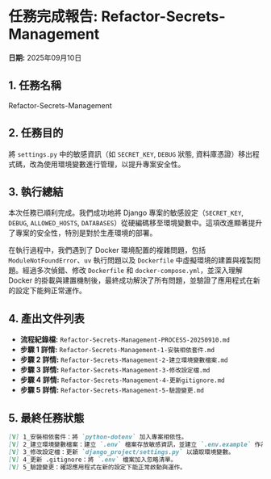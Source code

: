 # 任務完成報告: Refactor-Secrets-Management

**日期:** 2025年09月10日

## 1. 任務名稱

Refactor-Secrets-Management

## 2. 任務目的

將 `settings.py` 中的敏感資訊（如 `SECRET_KEY`, `DEBUG` 狀態, 資料庫憑證）移出程式碼，改為使用環境變數進行管理，以提升專案安全性。

## 3. 執行總結

本次任務已順利完成。我們成功地將 Django 專案的敏感設定（`SECRET_KEY`, `DEBUG`, `ALLOWED_HOSTS`, `DATABASES`）從硬編碼移至環境變數中。這項改進顯著提升了專案的安全性，特別是對於生產環境的部署。

在執行過程中，我們遇到了 Docker 環境配置的複雜問題，包括 `ModuleNotFoundError`、`uv` 執行問題以及 `Dockerfile` 中虛擬環境的建置與複製問題。經過多次偵錯、修改 `Dockerfile` 和 `docker-compose.yml`，並深入理解 Docker 的掛載與建置機制後，最終成功解決了所有問題，並驗證了應用程式在新的設定下能夠正常運作。

## 4. 產出文件列表

- **流程紀錄檔:** `Refactor-Secrets-Management-PROCESS-20250910.md`
- **步驟 1 詳情:** `Refactor-Secrets-Management-1-安裝相依套件.md`
- **步驟 2 詳情:** `Refactor-Secrets-Management-2-建立環境變數檔案.md`
- **步驟 3 詳情:** `Refactor-Secrets-Management-3-修改設定檔.md`
- **步驟 4 詳情:** `Refactor-Secrets-Management-4-更新gitignore.md`
- **步驟 5 詳情:** `Refactor-Secrets-Management-5-驗證變更.md`

## 5. 最終任務狀態

```markdown
[V] 1_安裝相依套件：將 `python-dotenv` 加入專案相依性。
[V] 2_建立環境變數檔案：建立 `.env` 檔案存放敏感資訊，並建立 `.env.example` 作為範本。
[V] 3_修改設定檔：更新 `django_project/settings.py` 以讀取環境變數。
[V] 4_更新 .gitignore：將 `.env` 檔案加入忽略清單。
[V] 5_驗證變更：確認應用程式在新的設定下能正常啟動與運作。
```